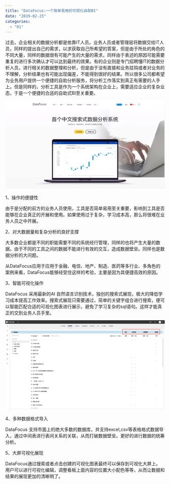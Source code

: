 ```yaml
---
title: "DataFocus:一个简单易用的可视化自助BI"
date: "2019-02-25"
categories: 
  - "01"
---
```


过去，企业相关的数据分析都是依靠IT人员。业务人员或者管理层将数据交给IT人员，同样的提出自己的需求，以求获取自己所希望的答案，但是由于所处的角色的不同大量，同样的数据很有可能产生的大量的需求，同样由于表述的原因可能需要重复的进行多次确认才可以达到最终的效果。有的企业则是专门招聘懂IT的数据分析人员，进行相关的数据整理和分析，但是由于没有直接和业务挂钩或者对业务的不理解，分析结果也有可能出现偏差，不能得到很好的结果。所以很多公司都希望为业务用户提供一个便捷的自助分析服务，将分析工作落实到真正有需要的人手上。但是同样的，分析工具是作为一个系统架构在企业上，需要适应企业的复杂业态，于是一个便捷的合适的自助式BI至关重要。

![](images/微信截图_20190222143923.png)

1、操作的便捷性

由于是分配的前方的业务人员使用，工具是否简单易用至关重要，影响到工具是否能够在企业真正的开展和使用。如果使用过于复杂，学习成本高，那么将很难在业务人员之中开展。

2、对大数据量和复杂分析的良好支撑

大多数企业都是不同的职能需要不同的系统经行管理，同样的也将产生大量的数据。由于不同的工具之间的数据不能进行有效的交互，造成数据壁垒。同样也是数据分析的大问题。

从DataFocus应用于应用于金融、电信、地产、制造、医药等多行业、多角色的案例来看，DataFocus能够经受住这样的考验，主要是因为其便捷高效的原因。

3、智能可视化操作

DataFocus 采用最新的AI 自然语言识别技术，独创的搜索式展现，极大的降低学习成本提高工作效率。搜索式展现只需要通过，简单的关键字组合进行搜索，便可以智能匹配合适的可视化图表进行展示，避免了学习复杂的sql语句。这样才能真正的交到业务人员手里。

![](images/word-image-99.png)

4、多种数据格式导入

DataFocus 支持市面上的绝大多数的数据库，并支持excel,csv等表格格式数据导入，通过中间表进行表间关系的关联，从而打破数据壁垒。更好的进行数据的统筹分析。

5、大屏可视化展现

DataFocus通过搜索或者点击创建的可视化图表最终可以保存到可视化大屏上。用户可以进行可视化编辑，调整看板上面内容的位置大小配色等等，从而让数据和结果的展现更加的清晰明了。
